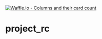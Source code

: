[![Waffle.io - Columns and their card count](https://badge.waffle.io/epitone/project_rc.png?columns=all)](https://waffle.io/epitone/project_rc?utm_source=badge)
# project_rc